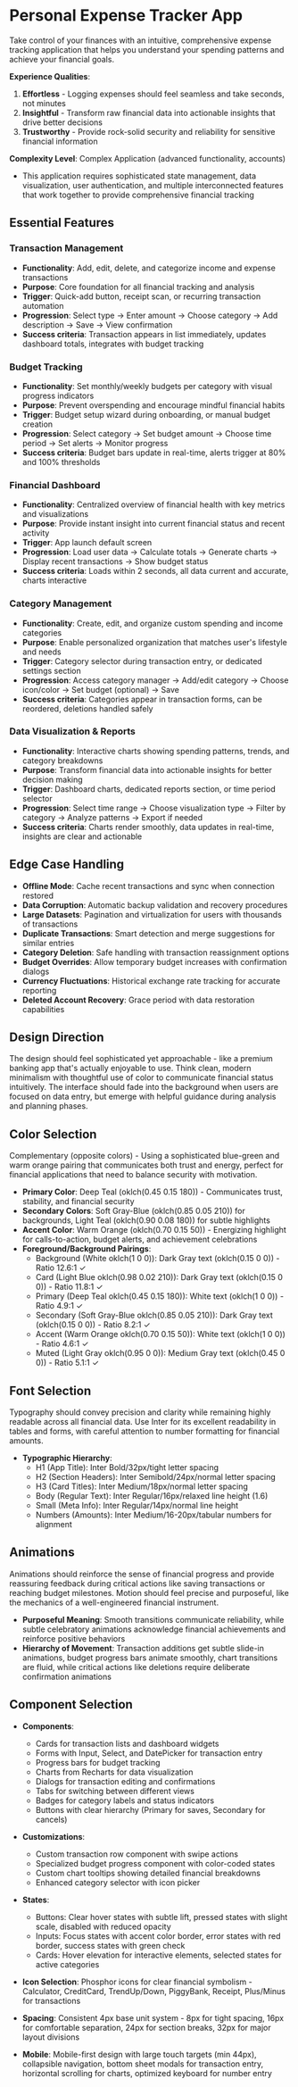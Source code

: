 # Personal Expense Tracker App

Take control of your finances with an intuitive, comprehensive expense tracking application that helps you understand your spending patterns and achieve your financial goals.

**Experience Qualities**:
1. **Effortless** - Logging expenses should feel seamless and take seconds, not minutes
2. **Insightful** - Transform raw financial data into actionable insights that drive better decisions  
3. **Trustworthy** - Provide rock-solid security and reliability for sensitive financial information

**Complexity Level**: Complex Application (advanced functionality, accounts)
- This application requires sophisticated state management, data visualization, user authentication, and multiple interconnected features that work together to provide comprehensive financial tracking

## Essential Features

### Transaction Management
- **Functionality**: Add, edit, delete, and categorize income and expense transactions
- **Purpose**: Core foundation for all financial tracking and analysis
- **Trigger**: Quick-add button, receipt scan, or recurring transaction automation
- **Progression**: Select type → Enter amount → Choose category → Add description → Save → View confirmation
- **Success criteria**: Transaction appears in list immediately, updates dashboard totals, integrates with budget tracking

### Budget Tracking
- **Functionality**: Set monthly/weekly budgets per category with visual progress indicators
- **Purpose**: Prevent overspending and encourage mindful financial habits
- **Trigger**: Budget setup wizard during onboarding, or manual budget creation
- **Progression**: Select category → Set budget amount → Choose time period → Set alerts → Monitor progress
- **Success criteria**: Budget bars update in real-time, alerts trigger at 80% and 100% thresholds

### Financial Dashboard
- **Functionality**: Centralized overview of financial health with key metrics and visualizations
- **Purpose**: Provide instant insight into current financial status and recent activity
- **Trigger**: App launch default screen
- **Progression**: Load user data → Calculate totals → Generate charts → Display recent transactions → Show budget status
- **Success criteria**: Loads within 2 seconds, all data current and accurate, charts interactive

### Category Management
- **Functionality**: Create, edit, and organize custom spending and income categories
- **Purpose**: Enable personalized organization that matches user's lifestyle and needs
- **Trigger**: Category selector during transaction entry, or dedicated settings section
- **Progression**: Access category manager → Add/edit category → Choose icon/color → Set budget (optional) → Save
- **Success criteria**: Categories appear in transaction forms, can be reordered, deletions handled safely

### Data Visualization & Reports
- **Functionality**: Interactive charts showing spending patterns, trends, and category breakdowns
- **Purpose**: Transform financial data into actionable insights for better decision making
- **Trigger**: Dashboard charts, dedicated reports section, or time period selector
- **Progression**: Select time range → Choose visualization type → Filter by category → Analyze patterns → Export if needed
- **Success criteria**: Charts render smoothly, data updates in real-time, insights are clear and actionable

## Edge Case Handling

- **Offline Mode**: Cache recent transactions and sync when connection restored
- **Data Corruption**: Automatic backup validation and recovery procedures
- **Large Datasets**: Pagination and virtualization for users with thousands of transactions
- **Duplicate Transactions**: Smart detection and merge suggestions for similar entries
- **Category Deletion**: Safe handling with transaction reassignment options
- **Budget Overrides**: Allow temporary budget increases with confirmation dialogs
- **Currency Fluctuations**: Historical exchange rate tracking for accurate reporting
- **Deleted Account Recovery**: Grace period with data restoration capabilities

## Design Direction

The design should feel sophisticated yet approachable - like a premium banking app that's actually enjoyable to use. Think clean, modern minimalism with thoughtful use of color to communicate financial status intuitively. The interface should fade into the background when users are focused on data entry, but emerge with helpful guidance during analysis and planning phases.

## Color Selection

Complementary (opposite colors) - Using a sophisticated blue-green and warm orange pairing that communicates both trust and energy, perfect for financial applications that need to balance security with motivation.

- **Primary Color**: Deep Teal (oklch(0.45 0.15 180)) - Communicates trust, stability, and financial security
- **Secondary Colors**: Soft Gray-Blue (oklch(0.85 0.05 210)) for backgrounds, Light Teal (oklch(0.90 0.08 180)) for subtle highlights
- **Accent Color**: Warm Orange (oklch(0.70 0.15 50)) - Energizing highlight for calls-to-action, budget alerts, and achievement celebrations
- **Foreground/Background Pairings**: 
  - Background (White oklch(1 0 0)): Dark Gray text (oklch(0.15 0 0)) - Ratio 12.6:1 ✓
  - Card (Light Blue oklch(0.98 0.02 210)): Dark Gray text (oklch(0.15 0 0)) - Ratio 11.8:1 ✓
  - Primary (Deep Teal oklch(0.45 0.15 180)): White text (oklch(1 0 0)) - Ratio 4.9:1 ✓
  - Secondary (Soft Gray-Blue oklch(0.85 0.05 210)): Dark Gray text (oklch(0.15 0 0)) - Ratio 8.2:1 ✓
  - Accent (Warm Orange oklch(0.70 0.15 50)): White text (oklch(1 0 0)) - Ratio 4.6:1 ✓
  - Muted (Light Gray oklch(0.95 0 0)): Medium Gray text (oklch(0.45 0 0)) - Ratio 5.1:1 ✓

## Font Selection

Typography should convey precision and clarity while remaining highly readable across all financial data. Use Inter for its excellent readability in tables and forms, with careful attention to number formatting for financial amounts.

- **Typographic Hierarchy**:
  - H1 (App Title): Inter Bold/32px/tight letter spacing
  - H2 (Section Headers): Inter Semibold/24px/normal letter spacing  
  - H3 (Card Titles): Inter Medium/18px/normal letter spacing
  - Body (Regular Text): Inter Regular/16px/relaxed line height (1.6)
  - Small (Meta Info): Inter Regular/14px/normal line height
  - Numbers (Amounts): Inter Medium/16-20px/tabular numbers for alignment

## Animations

Animations should reinforce the sense of financial progress and provide reassuring feedback during critical actions like saving transactions or reaching budget milestones. Motion should feel precise and purposeful, like the mechanics of a well-engineered financial instrument.

- **Purposeful Meaning**: Smooth transitions communicate reliability, while subtle celebratory animations acknowledge financial achievements and reinforce positive behaviors
- **Hierarchy of Movement**: Transaction additions get subtle slide-in animations, budget progress bars animate smoothly, chart transitions are fluid, while critical actions like deletions require deliberate confirmation animations

## Component Selection

- **Components**: 
  - Cards for transaction lists and dashboard widgets
  - Forms with Input, Select, and DatePicker for transaction entry
  - Progress bars for budget tracking
  - Charts from Recharts for data visualization
  - Dialogs for transaction editing and confirmations
  - Tabs for switching between different views
  - Badges for category labels and status indicators
  - Buttons with clear hierarchy (Primary for saves, Secondary for cancels)

- **Customizations**: 
  - Custom transaction row component with swipe actions
  - Specialized budget progress component with color-coded states
  - Custom chart tooltips showing detailed financial breakdowns
  - Enhanced category selector with icon picker

- **States**: 
  - Buttons: Clear hover states with subtle lift, pressed states with slight scale, disabled with reduced opacity
  - Inputs: Focus states with accent color border, error states with red border, success states with green check
  - Cards: Hover elevation for interactive elements, selected states for active categories

- **Icon Selection**: Phosphor icons for clear financial symbolism - Calculator, CreditCard, TrendUp/Down, PiggyBank, Receipt, Plus/Minus for transactions

- **Spacing**: Consistent 4px base unit system - 8px for tight spacing, 16px for comfortable separation, 24px for section breaks, 32px for major layout divisions

- **Mobile**: Mobile-first design with large touch targets (min 44px), collapsible navigation, bottom sheet modals for transaction entry, horizontal scrolling for charts, optimized keyboard for number entry
